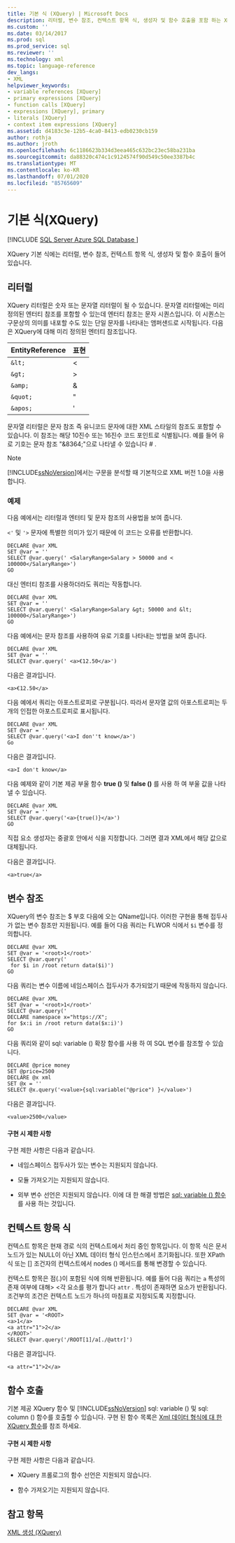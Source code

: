```yaml
---
title: 기본 식 (XQuery) | Microsoft Docs
description: 리터럴, 변수 참조, 컨텍스트 항목 식, 생성자 및 함수 호출을 포함 하는 XQuery 기본 식에 대해 알아봅니다.
ms.custom: ''
ms.date: 03/14/2017
ms.prod: sql
ms.prod_service: sql
ms.reviewer: ''
ms.technology: xml
ms.topic: language-reference
dev_langs:
- XML
helpviewer_keywords:
- variable references [XQuery]
- primary expressions [XQuery]
- function calls [XQuery]
- expressions [XQuery], primary
- literals [XQuery]
- context item expressions [XQuery]
ms.assetid: d4183c3e-12b5-4ca0-8413-edb0230cb159
author: rothja
ms.author: jroth
ms.openlocfilehash: 6c1186623b334d3eea465c632bc23ec58ba231ba
ms.sourcegitcommit: da88320c474c1c9124574f90d549c50ee3387b4c
ms.translationtype: MT
ms.contentlocale: ko-KR
ms.lasthandoff: 07/01/2020
ms.locfileid: "85765609"
---
```

# <a name="primary-expressions-xquery"></a>기본 식(XQuery)
[!INCLUDE [SQL Server Azure SQL Database ](../includes/applies-to-version/sqlserver.md)]

  XQuery 기본 식에는 리터럴, 변수 참조, 컨텍스트 항목 식, 생성자 및 함수 호출이 들어 있습니다.  
  
## <a name="literals"></a>리터럴  
 XQuery 리터럴은 숫자 또는 문자열 리터럴이 될 수 있습니다. 문자열 리터럴에는 미리 정의된 엔터티 참조를 포함할 수 있는데 엔터티 참조는 문자 시퀀스입니다. 이 시퀀스는 구문상의 의미를 내포할 수도 있는 단일 문자를 나타내는 앰퍼샌드로 시작됩니다. 다음은 XQuery에 대해 미리 정의된 엔터티 참조입니다.  
  
|EntityReference|표현|  
|----------------------|----------------|  
|`&lt;`|\<|  
|`&gt;`|>|  
|`&amp;`|&|  
|`&quot;`|"|  
|`&apos;`|'|  
  
 문자열 리터럴은 문자 참조 즉 유니코드 문자에 대한 XML 스타일의 참조도 포함할 수 있습니다. 이 참조는 해당 10진수 또는 16진수 코드 포인트로 식별됩니다. 예를 들어 유로 기호는 문자 참조 "&8364;"으로 나타낼 수 있습니다 \# .  
  
> [!NOTE]  
>  [!INCLUDE[ssNoVersion](../includes/ssnoversion-md.md)]에서는 구문을 분석할 때 기본적으로 XML 버전 1.0을 사용합니다.  
  
### <a name="examples"></a>예제  
 다음 예에서는 리터럴과 엔터티 및 문자 참조의 사용법을 보여 줍니다.  
  
 `<'` 및 `'>` 문자에 특별한 의미가 있기 때문에 이 코드는 오류를 반환합니다.  
  
```  
DECLARE @var XML  
SET @var = ''  
SELECT @var.query(' <SalaryRange>Salary > 50000 and < 100000</SalaryRange>')  
GO  
```  
  
 대신 엔터티 참조를 사용하더라도 쿼리는 작동합니다.  
  
```  
DECLARE @var XML  
SET @var = ''  
SELECT @var.query(' <SalaryRange>Salary &gt; 50000 and &lt; 100000</SalaryRange>')  
GO  
```  
  
 다음 예에서는 문자 참조를 사용하여 유로 기호를 나타내는 방법을 보여 줍니다.  
  
```  
DECLARE @var XML  
SET @var = ''  
SELECT @var.query(' <a>€12.50</a>')  
```  
  
 다음은 결과입니다.  
  
 `<a>€12.50</a>`  
  
 다음 예에서 쿼리는 아포스트로피로 구분됩니다. 따라서 문자열 값의 아포스트로피는 두 개의 인접한 아포스트로피로 표시됩니다.  
  
```  
DECLARE @var XML  
SET @var = ''  
SELECT @var.query('<a>I don''t know</a>')  
Go  
```  
  
 다음은 결과입니다.  
  
 `<a>I don't know</a>`  
  
 다음 예제와 같이 기본 제공 부울 함수 **true ()** 및 **false ()** 를 사용 하 여 부울 값을 나타낼 수 있습니다.  
  
```  
DECLARE @var XML  
SET @var = ''  
SELECT @var.query('<a>{true()}</a>')  
GO  
```  
  
 직접 요소 생성자는 중괄호 안에서 식을 지정합니다. 그러면 결과 XML에서 해당 값으로 대체됩니다.  
  
 다음은 결과입니다.  
  
 `<a>true</a>`  
  
## <a name="variable-references"></a>변수 참조  
 XQuery의 변수 참조는 $ 부호 다음에 오는 QName입니다. 이러한 구현을 통해 접두사가 없는 변수 참조만 지원됩니다. 예를 들어 다음 쿼리는 FLWOR 식에서 `$i` 변수를 정의합니다.  
  
```  
DECLARE @var XML  
SET @var = '<root>1</root>'  
SELECT @var.query('  
 for $i in /root return data($i)')  
GO  
```  
  
 다음 쿼리는 변수 이름에 네임스페이스 접두사가 추가되었기 때문에 작동하지 않습니다.  
  
```  
DECLARE @var XML  
SET @var = '<root>1</root>'  
SELECT @var.query('  
DECLARE namespace x="https://X";  
for $x:i in /root return data($x:i)')  
GO  
```  
  
 다음 쿼리와 같이 sql: variable () 확장 함수를 사용 하 여 SQL 변수를 참조할 수 있습니다.  
  
```  
DECLARE @price money  
SET @price=2500  
DECLARE @x xml  
SET @x = ''  
SELECT @x.query('<value>{sql:variable("@price") }</value>')  
```  
  
 다음은 결과입니다.  
  
 `<value>2500</value>`  
  
#### <a name="implementation-limitations"></a>구현 시 제한 사항  
 구현 제한 사항은 다음과 같습니다.  
  
-   네임스페이스 접두사가 있는 변수는 지원되지 않습니다.  
  
-   모듈 가져오기는 지원되지 않습니다.  
  
-   외부 변수 선언은 지원되지 않습니다. 이에 대 한 해결 방법은 [sql: variable () 함수](../xquery/xquery-extension-functions-sql-variable.md)를 사용 하는 것입니다.  
  
## <a name="context-item-expressions"></a>컨텍스트 항목 식  
 컨텍스트 항목은 현재 경로 식의 컨텍스트에서 처리 중인 항목입니다. 이 항목 식은 문서 노드가 있는 NULL이 아닌 XML 데이터 형식 인스턴스에서 초기화됩니다. 또한 XPath 식 또는 [] 조건자의 컨텍스트에서 nodes () 메서드를 통해 변경할 수 있습니다.  
  
 컨텍스트 항목은 점(.)이 포함된 식에 의해 반환됩니다. 예를 들어 다음 쿼리는 `a` 특성의 존재 여부에 대해> <각 요소를 평가 합니다 `attr` . 특성이 존재하면 요소가 반환됩니다. 조건부의 조건은 컨텍스트 노드가 하나의 마침표로 지정되도록 지정합니다.  
  
```  
DECLARE @var XML  
SET @var = '<ROOT>  
<a>1</a>  
<a attr="1">2</a>  
</ROOT>'  
SELECT @var.query('/ROOT[1]/a[./@attr]')  
```  
  
 다음은 결과입니다.  
  
 `<a attr="1">2</a>`  
  
## <a name="function-calls"></a>함수 호출  
 기본 제공 XQuery 함수 및 [!INCLUDE[ssNoVersion](../includes/ssnoversion-md.md)] sql: variable () 및 sql: column () 함수를 호출할 수 있습니다. 구현 된 함수 목록은 [Xml 데이터 형식에 대 한 XQuery 함수](../xquery/xquery-functions-against-the-xml-data-type.md)를 참조 하세요.  
  
#### <a name="implementation-limitations"></a>구현 시 제한 사항  
 구현 제한 사항은 다음과 같습니다.  
  
-   XQuery 프롤로그의 함수 선언은 지원되지 않습니다.  
  
-   함수 가져오기는 지원되지 않습니다.  
  
## <a name="see-also"></a>참고 항목  
 [XML 생성 &#40;XQuery&#41;](../xquery/xml-construction-xquery.md)
 
